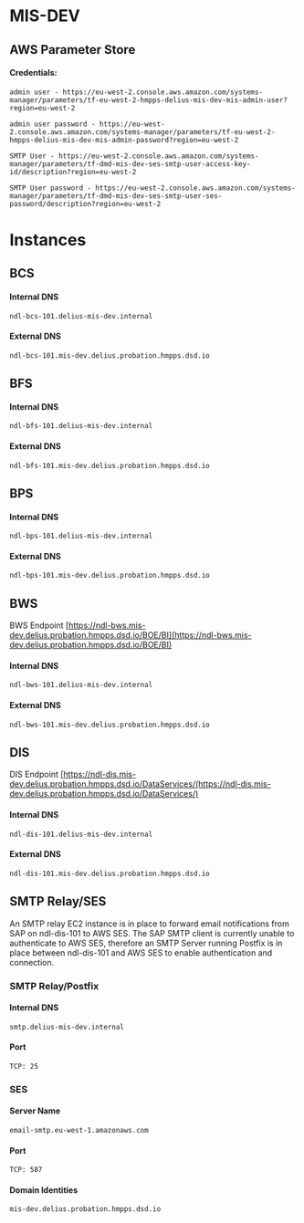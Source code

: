 # MIS-DEV

## AWS Parameter Store

#### Credentials:

```
admin user - https://eu-west-2.console.aws.amazon.com/systems-manager/parameters/tf-eu-west-2-hmpps-delius-mis-dev-mis-admin-user?region=eu-west-2

admin user password - https://eu-west-2.console.aws.amazon.com/systems-manager/parameters/tf-eu-west-2-hmpps-delius-mis-dev-mis-admin-password?region=eu-west-2

SMTP User - https://eu-west-2.console.aws.amazon.com/systems-manager/parameters/tf-dmd-mis-dev-ses-smtp-user-access-key-id/description?region=eu-west-2

SMTP User password - https://eu-west-2.console.aws.amazon.com/systems-manager/parameters/tf-dmd-mis-dev-ses-smtp-user-ses-password/description?region=eu-west-2
```

# Instances

## BCS

#### Internal DNS


```
ndl-bcs-101.delius-mis-dev.internal
```

#### External DNS

```
ndl-bcs-101.mis-dev.delius.probation.hmpps.dsd.io
```
## BFS

#### Internal DNS

```
ndl-bfs-101.delius-mis-dev.internal
```

#### External DNS

```
ndl-bfs-101.mis-dev.delius.probation.hmpps.dsd.io
```
## BPS
#### Internal DNS


```
ndl-bps-101.delius-mis-dev.internal

```

#### External DNS

```
ndl-bps-101.mis-dev.delius.probation.hmpps.dsd.io
```
## BWS
BWS Endpoint [https://ndl-bws.mis-dev.delius.probation.hmpps.dsd.io/BOE/BI](https://ndl-bws.mis-dev.delius.probation.hmpps.dsd.io/BOE/BI)

#### Internal DNS


```
ndl-bws-101.delius-mis-dev.internal
```

#### External DNS

```
ndl-bws-101.mis-dev.delius.probation.hmpps.dsd.io
```
## DIS
DIS Endpoint [https://ndl-dis.mis-dev.delius.probation.hmpps.dsd.io/DataServices/(https://ndl-dis.mis-dev.delius.probation.hmpps.dsd.io/DataServices/)

#### Internal DNS


```
ndl-dis-101.delius-mis-dev.internal
```

#### External DNS

```
ndl-dis-101.mis-dev.delius.probation.hmpps.dsd.io
```

## SMTP Relay/SES
An SMTP relay EC2 instance is in place to forward email notifications from SAP on ndl-dis-101 to AWS SES. The SAP SMTP client is currently unable to authenticate to AWS SES, therefore an SMTP Server running Postfix is in place between ndl-dis-101 and AWS SES to enable authentication and connection.

### SMTP Relay/Postfix
#### Internal DNS
```
smtp.delius-mis-dev.internal
```
#### Port
```
TCP: 25
```


### SES
#### Server Name
```
email-smtp.eu-west-1.amazonaws.com
```
#### Port
```
TCP: 587
```

#### Domain Identities
```
mis-dev.delius.probation.hmpps.dsd.io
```
